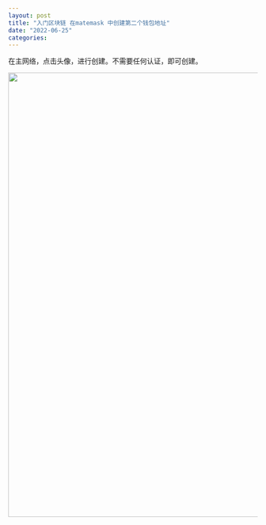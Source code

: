 ```yaml
---
layout: post
title: "入门区块链 在matemask 中创建第二个钱包地址"
date: "2022-06-25"
categories: 
---
```

<p>在主网络，点击头像，进行创建。不需要任何认证，即可创建。</p>
<p><img height="898" src="/uploads/ckeditor/pictures/70/image-20220625085947-2.png" width="1616" /></p>
